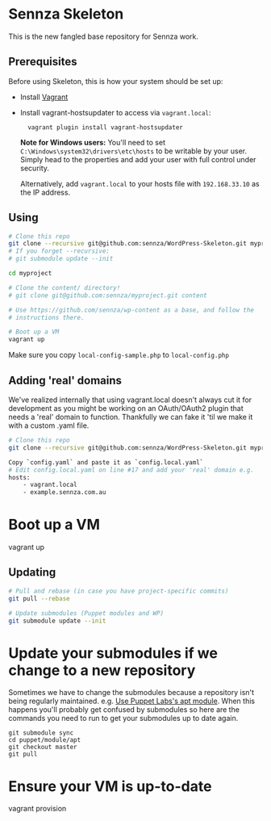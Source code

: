 # Sennza Skeleton

This is the new fangled base repository for Sennza work.

## Prerequisites

Before using Skeleton, this is how your system should be set up:

* Install [Vagrant](http://vagrantup.com/)
* Install vagrant-hostsupdater to access via `vagrant.local`:

		vagrant plugin install vagrant-hostsupdater

  **Note for Windows users:** You'll need to set
  `C:\Windows\system32\drivers\etc\hosts` to be writable by your user. Simply
  head to the properties and add your user with full control under security.

  Alternatively, add `vagrant.local` to your hosts file with `192.168.33.10` as
  the IP address.

## Using

```bash
# Clone this repo
git clone --recursive git@github.com:sennza/WordPress-Skeleton.git myproject
# If you forget --recursive:
# git submodule update --init

cd myproject

# Clone the content/ directory!
# git clone git@github.com:sennza/myproject.git content

# Use https://github.com/sennza/wp-content as a base, and follow the
# instructions there.

# Boot up a VM
vagrant up
```

Make sure you copy `local-config-sample.php` to `local-config.php`

## Adding 'real' domains

We've realized internally that using vagrant.local doesn't always cut it for development as you might be working on an OAuth/OAuth2 plugin that needs a 'real' domain to function. Thankfully we can fake it 'til we make it with a custom .yaml file.

```bash
# Clone this repo
git clone --recursive git@github.com:sennza/WordPress-Skeleton.git myproject

Copy `config.yaml` and paste it as `config.local.yaml`
# Edit config.local.yaml on line #17 and add your 'real' domain e.g.
hosts:
    - vagrant.local
    - example.sennza.com.au
```

# Boot up a VM
vagrant up

## Updating

```bash
# Pull and rebase (in case you have project-specific commits)
git pull --rebase

# Update submodules (Puppet modules and WP)
git submodule update --init
```


# Update your submodules if we change to a new repository

Sometimes we have to change the submodules because a repository isn't being regularly maintained. e.g. [Use Puppet Labs's apt module](https://github.com/sennza/WordPress-Skeleton/issues/5). When this happens you'll probably get confused by submodules so here are the commands you need to run to get your submodules up to date again.

```
git submodule sync
cd puppet/module/apt
git checkout master
git pull
```

# Ensure your VM is up-to-date
vagrant provision
```
